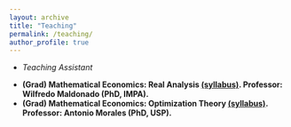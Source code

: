 ```yaml
---
layout: archive
title: "Teaching"
permalink: /teaching/
author_profile: true
---
```


* *Teaching Assistant*
- **(Grad) Mathematical Economics: Real Analysis [(syllabus)](https://uspdigital.usp.br/janus/componente/disciplinasOferecidasInicial.jsf?action=3&sgldis=EAE5841). Professor: Wilfredo Maldonado (PhD, IMPA).**
- **(Grad) Mathematical Economics: Optimization Theory [(syllabus)](https://uspdigital.usp.br/janus/componente/disciplinasOferecidasInicial.jsf?action=3&sgldis=EAE5841). Professor: Antonio Morales (PhD, USP).**
